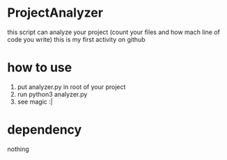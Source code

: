 # ProjectAnalyzer
this script can analyze your project (count your files and how mach line of code you write)
this is my first activity on github

# how to use
1. put analyzer.py in root of your project 
2. run python3 analyzer.py
3. see magic :|

# dependency
nothing
